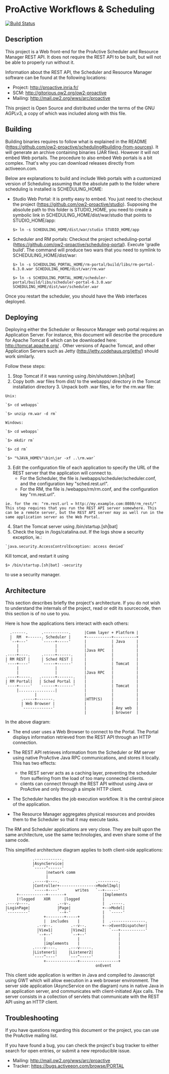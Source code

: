 # ProActive Workflows & Scheduling

[![Build Status](http://jenkins.activeeon.com/buildStatus/icon?job=scheduling-portal)](http://jenkins.activeeon.com/job/scheduling-portal/)


## Description

This project is a Web front-end for the ProActive Scheduler and Resource Manager
REST API. It does not require the REST API to be built, but will not be able to
properly run without it.

Information about the REST API, the Scheduler and Resource Manager software can
be found at the following locations:

  - Project: http://proactive.inria.fr/
  - SCM: http://gitorious.ow2.org/ow2-proactive
  - Mailing: http://mail.ow2.org/wws/arc/proactive

This project is Open Source and distributed under the terms of the GNU AGPLv3,
a copy of which was included along with this file.


## Building

Building binaries requires to follow what is explained in the README
(https://github.com/ow2-proactive/scheduling#building-from-sources). It will
generate an archive containing binaries (JAR files). However it will not embed
Web portails. The procedure to also embed Web portals is a bit complex. That's
why you can download releases directly from activeeon.com.

Below are explanations to build and include Web portals with a customized version
of Scheduling assuming that the absolute path to the folder where scheduling is
installed is SCHEDULING_HOME:

  - Studio Web Portal: it is pretty easy to embed. You just need to checkout the
  project (https://github.com/ow2-proactive/studio). Supposing the absolute path
  to this folder is STUDIO_HOME, you need to create a symbolic link in
  SCHEDULING_HOME/dist/war/studio that points to STUDIO_HOME/app:

    `$> ln -s SCHEDULING_HOME/dist/war/studio STUDIO_HOME/app`

  - Scheduler and RM portals: Checkout the project scheduling-portal
  (https://github.com/ow2-proactive/scheduling-portal). Execute 'gradle build'.
  The command will produce two wars that you need to symlink to SCHEDULING_HOME/dist/war:

    `$> ln -s SCHEDULING_PORTAL_HOME/rm-portal/build/libs/rm-portal-6.3.0.war SCHEDULING_HOME/dist/war/rm.war`

    `$> ln -s SCHEDULING_PORTAL_HOME/scheduler-portal/build/libs/scheduler-portal-6.3.0.war SCHEDULING_HOME/dist/war/scheduler.war`

Once you restart the scheduler, you should have the Web interfaces deployed.


## Deploying

Deploying either the Scheduler or Resource Manager web portal requires an
Application Server. For instance, this document will describe the procedure
for Apache Tomcat 6 which can be downloaded here: http://tomcat.apache.org/ .
Other versions of Apache Tomcat, and other Application Servers such as Jetty
(http://jetty.codehaus.org/jetty/) should work similarly.

Follow these steps:

  1. Stop Tomcat if it was running using /bin/shutdown.[sh|bat]
  2. Copy both .war files from dist/ to the webapps/ directory in the Tomcat
  installation directory 3. Unpack both .war files, ie for the rm.war file:

    Unix:

    `$> cd webapps`

    `$> unzip rm.war -d rm`

    Windows:

    `$> cd webapps`

    `$> mkdir rm`

    `$> cd rm`

    `$> "%JAVA_HOME%"\bin\jar -xf ..\rm.war`

  3. Edit the configuration file of each application to specify the URL
    of the REST server that the application will connect to.
	  - For the Scheduler, the file is /webapps/scheduler/scheduler.conf,
        and the configuration key "sched.rest.url".
      - For the RM, the file is /webapps/rm/rm.conf, and the configuration
        key "rm.rest.url".

    ie. for the rm: "rm.rest.url = http://my.example.com:8080/rm_rest/"
    This step requires that you run the REST API server somewhere. This
    can be a remote server, but the REST API server may as well run in the
    same application server as the Web Portal.

  4. Start the Tomcat server using /bin/startup.[sh|bat]
  5. Check the logs in /logs/catalina.out. If the logs show a security exception,
   ie.:

    `java.security.AccessControlException: access denied`

  Kill tomcat, and restart it using

  `$> /bin/startup.[sh|bat] -security`

  to use a security manager.


## Architecture

This section describes briefly the project's architecture.
If you do not wish to understand the internals of the project, read or edit its
sourcecode, then this section is of no use to you.

Here is how the applications tiers interact with each others:

      .------.      .-----------.      |Comm layer + Platform |
      |  RM  +------. Scheduler |      +-----------+----------+
      `--+---'      `-----+-----'      |           | Java     |
         |                |            |           |          |
         |                |            |Java RPC   |          |
    .----+----.     .-----+------.     |           |          |
    | RM REST |     | Sched REST |     |           |          |
    `----+----'     `-----+------'     |           | Tomcat   |
         |                |            |           |          |
         |                |            |Java RPC   |          |
    .----+-----.   .------+-------.    |           |          |
    | RM Portal|   | Sched Portal |    |           |          |
    `----+-----'   `------+-------'    |           | Tomcat   |
         |................|            |           |          |
                 |                     |           |          |
           .-----+-------.             |HTTP(S)    |          |
           | Web Browser |             |           |          |
           `-------------'             |           | Any web  |
                                       |           | browser  |

In the above diagram:

  - The end user uses a Web Browser to connect to the Portal. The Portal
    displays information retrieved from the REST API through an HTTP connection.
  - The REST API retrieves information from the Scheduler or RM server using
    native ProActive Java RPC communications, and stores it locally.
    This has two effects:

    - the REST server acts as a caching layer, preventing the scheduler from
    suffering from the load of too many connected clients.
    - clients can connect through the REST API without using Java or
    ProActive and only through a simple HTTP client.

  - The Scheduler handles the job execution workflow. It is the central piece
    of the application.
  - The Resource Manager aggregates physical resources and provides them
    to the Scheduler so that it may execute tasks.


The RM and Scheduler applications are very close. They are built upon the same
architecture, use the same technologies, and even share some of the same code.

This simplified architecture diagram applies to both client-side applications:

                .------------.
                |AsyncService|
                `-----^------'
                      |network comm
                      |
                .-----v----.                .---------.
                |Controller+---------------->ModelImpl|
                `-----+----'       writes   `--+------'
         +------------+-------+                |Implements
         |!logged    XOR      |logged          |
    .----v----.            .--v-.              |  .-----.
    |LoginPage|            |Page|              +-->Model|
    `---------'            `--+-'              |  `-----'
                     +--------+-----+          |
                     |  includes    |          |  .---------------.
                  .--v--.        .--v--.       +-->EventDispatcher|
                  |View1|        |View2|          `---+-----------'
                  `--+--'        `--+--'              |
                     |              |                 |
                     |implements    |                 |
                .----v----.     .---v-----.           |
                |Listener1|     |Listener2|           |
                `----^----'     `---^-----'           |
                     +--------------+-----------------+
                                            onEvent

This client side application is written in Java and compiled to Javascript
using GWT which will allow execution in a web browser environment.
The server side application (AsyncService on the diagram) runs in native Java
in an application server, and communicates with client-initiated Ajax calls.
The server consists in a collection of servlets that communicate with the REST
API using an HTTP client.


## Troubleshooting

If you have questions regarding this document or the project, you can use the
ProActive mailing list.

If you have found a bug, you can check the project's bug tracker to either
search for open entries, or submit a new reproducible issue.

  - Mailing: http://mail.ow2.org/wws/arc/proactive
  - Tracker: https://bugs.activeeon.com/browse/PORTAL
